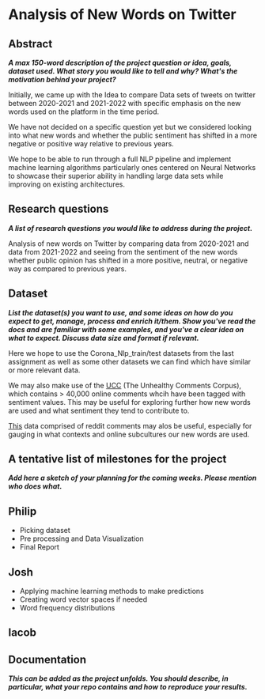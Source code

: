# Analysis of New Words on Twitter

## Abstract
***A max 150-word description of the project question or idea, goals, dataset used. What story you would like to tell and why? What's the motivation behind your project?***

Initially, we came up with the Idea to compare Data sets of tweets on twitter between 2020-2021 and 2021-2022 with specific emphasis on the new words used on the platform in the time period.

We have not decided on a specific question yet but we considered looking into what new words and whether the public sentiment has shifted in a more negative or positive way relative to previous years.

We hope to be able to run through a full NLP pipeline and implement machine learning algorithms particularly ones centered on Neural Networks to showcase their superior ability in handling large data sets while improving on existing architectures.

## Research questions
***A list of research questions you would like to address during the project.***

Analysis of new words on Twitter by comparing data from 2020-2021 and data from 2021-2022 and seeing from the sentiment of the new words whether public opinion has shifted in a more positive, neutral, or negative way as compared to previous years. 

## Dataset
***List the dataset(s) you want to use, and some ideas on how do you expect to get, manage, process and enrich it/them. Show you've read the docs and are familiar with some examples, and you've a clear idea on what to expect. Discuss data size and format if relevant.***

Here we hope to use the Corona_Nlp_train/test datasets from the last assignment as well as some other datasets we can find which have similar or more relevant data.

We may also make use of the [UCC](https://github.com/conversationai/unhealthy-conversations) (The Unhealthy Comments Corpus), which contains > 40,000 online comments whcih have been tagged with sentiment values. This may be useful for exploring further how new words are used and what sentiment they tend to contribute to.

[This](https://academictorrents.com/details/85a5bd50e4c365f8df70240ffd4ecc7dec59912b) data comprised of reddit comments may alos be useful, especially for gauging in what contexts and online subcultures our new words are used.

## A tentative list of milestones for the project
***Add here a sketch of your planning for the coming weeks. Please mention who does what.***

**Philip**
--------

- Picking dataset
- Pre processing and Data Visualization
- Final Report


**Josh**
------

- Applying machine learning methods to make predictions
- Creating word vector spaces if needed
- Word frequency distributions


**Iacob**
--------

## Documentation
***This can be added as the project unfolds. You should describe, in particular, what your repo contains and how to reproduce your results.***
